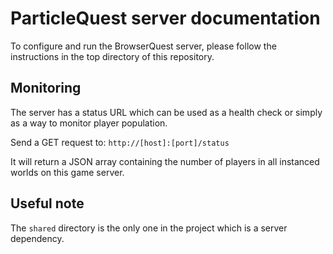 ParticleQuest server documentation
=================================

To configure and run the BrowserQuest server, please follow the instructions in the top directory of this repository.


Monitoring
----------

The server has a status URL which can be used as a health check or simply as a way to monitor player population.

Send a GET request to: `http://[host]:[port]/status`

It will return a JSON array containing the number of players in all instanced worlds on this game server.


Useful note
-----------

The `shared` directory is the only one in the project which is a server dependency.
